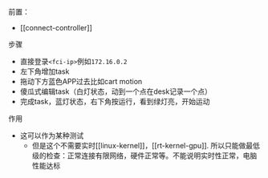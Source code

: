 前置：
- [[connect-controller]]

步骤
- 直接登录`<fci-ip>`例如`172.16.0.2`
- 左下角增加task
- 拖动下方蓝色APP过去比如cart motion
- 傻瓜式编辑task（白灯状态，动到一个点在desk记录一个点）
- 完成task，蓝灯状态，右下角按运行，看到绿灯亮，开始运动

作用
- 这可以作为某种测试
  - 但是这个不需要实时[[linux-kernel]]，[[rt-kernel-gpu]]. 所以只能做最低级的检查：正常连接有限网络，硬件正常等。不能说明实时性正常，电脑性能达标